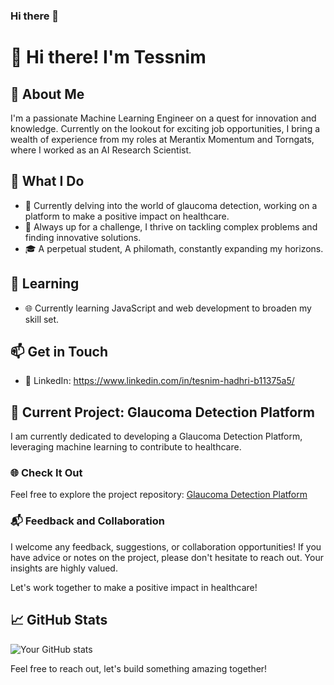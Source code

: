 ### Hi there 👋

<!--
**Sudonuma/Sudonuma** is a ✨ _special_ ✨ repository because its `README.md` (this file) appears on your GitHub profile.

Here are some ideas to get you started:

- 🔭 I’m currently working on ...
- 🌱 I’m currently learning ...
- 👯 I’m looking to collaborate on ...
- 🤔 I’m looking for help with ...
- 💬 Ask me about ...
- 📫 How to reach me: ...
- 😄 Pronouns: ...
- ⚡ Fun fact: ...
-->

# 👋 Hi there! I'm Tessnim

## 🚀 About Me

I'm a passionate Machine Learning Engineer on a quest for innovation and knowledge. Currently on the lookout for exciting job opportunities, I bring a wealth of experience from my roles at Merantix Momentum and Torngats, where I worked as an AI Research Scientist.

## 🤖 What I Do

- 🔬 Currently delving into the world of glaucoma detection, working on a platform to make a positive impact on healthcare.
- 🚀 Always up for a challenge, I thrive on tackling complex problems and finding innovative solutions.
- 🎓 A perpetual student, A philomath, constantly expanding my horizons.

<!-- ## 💻 Tech Stack

- 🤖 Machine Learning: TensorFlow, PyTorch
- 🌐 Web Development: Currently honing my skills in JavaScript
- 🚀 Software Engineering: [List any relevant languages or tools you're working on] -->

## 🌱 Learning

- 🌐 Currently learning JavaScript and web development to broaden my skill set.

## 📫 Get in Touch

- 💼 LinkedIn: https://www.linkedin.com/in/tesnim-hadhri-b11375a5/

## 🚀 Current Project: Glaucoma Detection Platform

I am currently dedicated to developing a Glaucoma Detection Platform, leveraging machine learning to contribute to healthcare.

### 🌐 Check It Out

Feel free to explore the project repository: [Glaucoma Detection Platform](https://github.com/Sudonuma/glaucoma-detection)

### 📬 Feedback and Collaboration

I welcome any feedback, suggestions, or collaboration opportunities! If you have advice or notes on the project, please don't hesitate to reach out. Your insights are highly valued.

Let's work together to make a positive impact in healthcare!


## 📈 GitHub Stats

![Your GitHub stats](https://github-readme-stats.vercel.app/api?username=Sudonuma&show_icons=true&count_private=true&hide=contribs,prs)

Feel free to reach out, let's build something amazing together!

